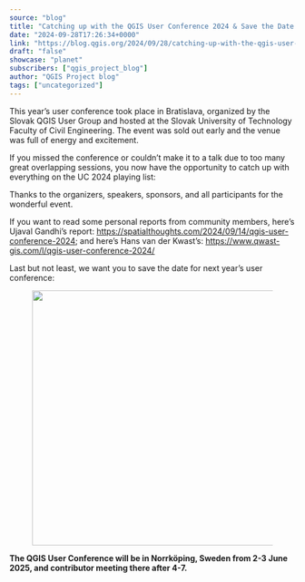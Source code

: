 ```yaml
---
source: "blog"
title: "Catching up with the QGIS User Conference 2024 & Save the Date for 2025"
date: "2024-09-28T17:26:34+0000"
link: "https://blog.qgis.org/2024/09/28/catching-up-with-the-qgis-user-conference-2024-safe-the-date-for-2025/"
draft: "false"
showcase: "planet"
subscribers: ["qgis_project_blog"]
author: "QGIS Project blog"
tags: ["uncategorized"]
---
```


<p>This year&#8217;s user conference took place in Bratislava, organized by the Slovak QGIS User Group and hosted at the Slovak University of Technology Faculty of Civil Engineering. The event was sold out early and the venue was full of energy and excitement.</p>



<p>If you missed the conference or couldn&#8217;t make it to a talk due to too many great overlapping sessions, you now have the opportunity to catch up with everything on the UC 2024 playing list: </p>



<figure class="wp-block-embed is-type-video is-provider-youtube wp-block-embed-youtube wp-embed-aspect-16-9 wp-has-aspect-ratio"><div class="wp-block-embed__wrapper">
<div class="jetpack-video-wrapper"><div class="embed-youtube"></div></div>
</div></figure>



<p>Thanks to the organizers, speakers, sponsors, and all participants for the wonderful event.</p>



<p>If you want to read some personal reports from community members, here&#8217;s Ujaval Gandhi&#8217;s report: <a href="https://spatialthoughts.com/2024/09/14/qgis-user-conference-2024">https://spatialthoughts.com/2024/09/14/qgis-user-conference-2024</a>; and here&#8217;s Hans van der Kwast&#8217;s: <a href="https://www.qwast-gis.com/l/qgis-user-conference-2024/">https://www.qwast-gis.com/l/qgis-user-conference-2024/</a></p>



<p>Last but not least, we want you to save the date for next year&#8217;s user conference:</p>



<figure class="wp-block-image size-large"><a href="https://blog.qgis.org/wp-content/uploads/2024/09/img_8700.webp"><img alt="" class="wp-image-3116" height="450" src="https://blog.qgis.org/wp-content/uploads/2024/09/img_8700.webp?w=600" width="600" /></a></figure>



<p><strong>The QGIS User Conference will be in Norrköping, Sweden from 2-3 June 2025, and contributor meeting there after 4-7.</strong></p>
